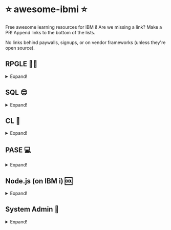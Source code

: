# ⭐️ awesome-ibmi ⭐️

Free awesome learning resources for IBM i! Are we missing a link? Make a PR! Append links to the bottom of the lists. 

No links behind paywalls, signups, or on vendor frameworks (unless they're open source).

## RPGLE 👩‍💻

<details>
  <summary>Expand!</summary>

### Links

* Intro to RPGLE: https://github.com/worksofliam/blog/issues/35
* Uppercase in one link: https://github.com/worksofliam/blog/issues/8
* Writing and reading IFS files: https://github.com/worksofliam/blog/issues/12
* Starting off with Embedded SQL: https://github.com/worksofliam/blog/issues/14
* Using `printf` (from free-format): https://github.com/worksofliam/blog/issues/15
* Using RPG to make your web APIs: https://github.com/worksofliam/blog/issues/42
* Many RPG/SQL Examples http://rpgpgm.com
* ILEastic tutorial template
  * [What is ILEastic?](https://github.com/sitemule/ILEastic)
  * [Template](https://github.com/worksofliam/ileastic-webapi)

### Videos

* Christian Larsen (Playlists)
   * [Coding in RPG (IBM i/AS400)](https://www.youtube.com/playlist?list=PLfYrQ1NkHVZuRA-zfdR_eLtRmvMh-GXxF)
   * [SQL Embedded in RPG.](https://www.youtube.com/playlist?list=PLfYrQ1NkHVZvjIWUjWqztFBNzj7FhA_Ds)
   * [Managing JSON strings from RPG.](https://www.youtube.com/playlist?list=PLfYrQ1NkHVZvPR8pziwTTNI7zqcY4yv78)
   * [ILE developing.](https://www.youtube.com/playlist?list=PLfYrQ1NkHVZuha7x-AIJT6_SLNu2lR1BE)
* [Writing Modern RPG Workshop](https://www.youtube.com/playlist?list=PLNl31cqBafCrvYU3mSA0d8kSgRkvlrn-P)
* [RPG SDK Workshop](https://www.youtube.com/playlist?list=PLNl31cqBafComzOAedzgOSNb7dlsDGvv5)
* [Code for IBM i Playlist](https://www.youtube.com/watch?v=jh9ceSaTG2o&list=PLNl31cqBafCp-ml8WqPeriHWLD1bkg7KL)

</details>

## SQL 😎

<details>
  <summary>Expand!</summary>

### Links

### Videos

</details>

## CL 🧐

<details>
  <summary>Expand!</summary>

### Links

### Videos

</details>

## PASE 💻

<details>
  <summary>Expand!</summary>

### Links

### Videos

* Andy Youens / FormaServe
   * [BASH on IBM i](https://www.youtube.com/playlist?list=PLohFZaDbDd2Pn7e4xMCsl5TQakkVUow8U)
   * [Open Source](https://www.youtube.com/playlist?list=PLohFZaDbDd2Pj6A6Uaz_pfKGP6zmJohJ2)

</details>

## Node.js (on IBM i) 🆒

<details>
  <summary>Expand!</summary>

### Links

* [Node.js IBM i tutorial app](https://github.com/worksofliam/nodejs-ibmi-app)

</details>

## System Admin 🔐

<details>
  <summary>Expand!</summary>

### Links

### Videos

</details>
